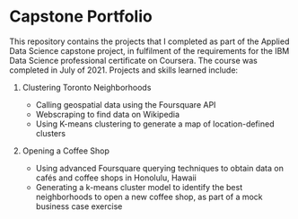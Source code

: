 # Capstone Portfolio
This repository contains the projects that I completed as part of the Applied Data Science capstone project, in fulfilment of the requirements for the IBM Data Science professional certificate on Coursera. The course was completed in July of 2021. Projects and skills learned include:

1. Clustering Toronto Neighborhoods
    * Calling geospatial data using the Foursquare API
    * Webscraping to find data on Wikipedia
    * Using K-means clustering to generate a map of location-defined clusters

2. Opening a Coffee Shop
    * Using advanced Foursquare querying techniques to obtain data on cafés and coffee shops in Honolulu, Hawaii
    * Generating a k-means cluster model to identify the best neighborhoods to open a new coffee shop, as part of a mock business case exercise
